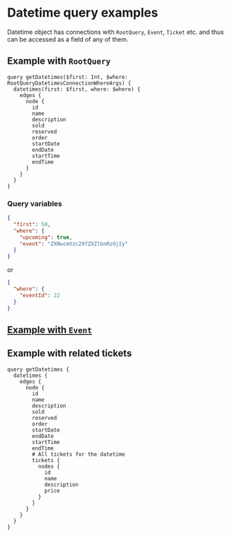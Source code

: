 # Datetime query examples

Datetime object has connections with `RootQuery`, `Event`, `Ticket` etc. and thus can be accessed as a field of any of them.

## Example with `RootQuery`

```gql
query getDatetimes($first: Int, $where: RootQueryDatetimesConnectionWhereArgs) {
  datetimes(first: $first, where: $where) {
    edges {
      node {
        id
        name
        description
        sold
        reserved
        order
        startDate
        endDate
        startTime
        endTime
      }
    }
  }
}
```

### Query variables

```json
{
  "first": 50,
  "where": {
    "upcoming": true,
    "event": "ZXNwcmVzc29fZXZlbnRzOjIy"
  }
}
```

or

```json
{
  "where": {
    "eventId": 22
  }
}
```

## [Example with `Event`](event.md)

## Example with related tickets

```gql
query getDatetimes {
  datetimes {
    edges {
      node {
        id
        name
        description
        sold
        reserved
        order
        startDate
        endDate
        startTime
        endTime
        # All tickets for the datetime
        tickets {
          nodes {
            id
            name
            description
            price
          }
        }
      }
    }
  }
}
```
